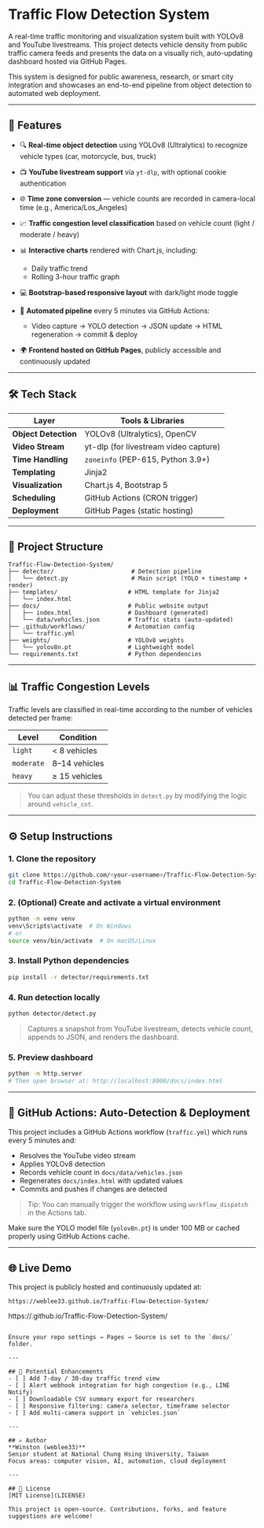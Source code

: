 # Traffic Flow Detection System

A real-time traffic monitoring and visualization system built with YOLOv8 and YouTube livestreams. This project detects vehicle density from public traffic camera feeds and presents the data on a visually rich, auto-updating dashboard hosted via GitHub Pages.

This system is designed for public awareness, research, or smart city integration and showcases an end-to-end pipeline from object detection to automated web deployment.

---

## 🚀 Features

* 🔍 **Real-time object detection** using YOLOv8 (Ultralytics) to recognize vehicle types (car, motorcycle, bus, truck)
* 📺 **YouTube livestream support** via `yt-dlp`, with optional cookie authentication
* 🌐 **Time zone conversion** — vehicle counts are recorded in camera-local time (e.g., America/Los\_Angeles)
* 📈 **Traffic congestion level classification** based on vehicle count (light / moderate / heavy)
* 📊 **Interactive charts** rendered with Chart.js, including:

  * Daily traffic trend
  * Rolling 3-hour traffic graph
* 💻 **Bootstrap-based responsive layout** with dark/light mode toggle
* 🔁 **Automated pipeline** every 5 minutes via GitHub Actions:

  * Video capture → YOLO detection → JSON update → HTML regeneration → commit & deploy
* 🌍 **Frontend hosted on GitHub Pages**, publicly accessible and continuously updated

---

## 🛠️ Tech Stack

| Layer                | Tools & Libraries                     |
| -------------------- | ------------------------------------- |
| **Object Detection** | YOLOv8 (Ultralytics), OpenCV          |
| **Video Stream**     | yt-dlp (for livestream video capture) |
| **Time Handling**    | `zoneinfo` (PEP-615, Python 3.9+)     |
| **Templating**       | Jinja2                                |
| **Visualization**    | Chart.js 4, Bootstrap 5               |
| **Scheduling**       | GitHub Actions (CRON trigger)         |
| **Deployment**       | GitHub Pages (static hosting)         |

---

## 📁 Project Structure

```
Traffic-Flow-Detection-System/
├── detector/                      # Detection pipeline
│   └── detect.py                  # Main script (YOLO + timestamp + render)
├── templates/                    # HTML template for Jinja2
│   └── index.html
├── docs/                         # Public website output
│   ├── index.html                # Dashboard (generated)
│   └── data/vehicles.json        # Traffic stats (auto-updated)
├── .github/workflows/            # Automation config
│   └── traffic.yml
├── weights/                      # YOLOv8 weights
│   └── yolov8n.pt                # Lightweight model
└── requirements.txt              # Python dependencies
```

---

## 📊 Traffic Congestion Levels

Traffic levels are classified in real-time according to the number of vehicles detected per frame:

| Level      | Condition     |
| ---------- | ------------- |
| `light`    | < 8 vehicles  |
| `moderate` | 8–14 vehicles |
| `heavy`    | ≥ 15 vehicles |

> You can adjust these thresholds in `detect.py` by modifying the logic around `vehicle_cnt`.

---

## ⚙️ Setup Instructions

### 1. Clone the repository

```bash
git clone https://github.com/<your-username>/Traffic-Flow-Detection-System.git
cd Traffic-Flow-Detection-System
```

### 2. (Optional) Create and activate a virtual environment

```bash
python -m venv venv
venv\Scripts\activate  # On Windows
# or
source venv/bin/activate  # On macOS/Linux
```

### 3. Install Python dependencies

```bash
pip install -r detector/requirements.txt
```

### 4. Run detection locally

```bash
python detector/detect.py
```

> Captures a snapshot from YouTube livestream, detects vehicle count, appends to JSON, and renders the dashboard.

### 5. Preview dashboard

```bash
python -m http.server
# Then open browser at: http://localhost:8000/docs/index.html
```

---

## 🔄 GitHub Actions: Auto-Detection & Deployment

This project includes a GitHub Actions workflow (`traffic.yml`) which runs every 5 minutes and:

* Resolves the YouTube video stream
* Applies YOLOv8 detection
* Records vehicle count in `docs/data/vehicles.json`
* Regenerates `docs/index.html` with updated values
* Commits and pushes if changes are detected

> Tip: You can manually trigger the workflow using `workflow_dispatch` in the Actions tab.

Make sure the YOLO model file (`yolov8n.pt`) is under 100 MB or cached properly using GitHub Actions cache.

---

## 🌐 Live Demo

This project is publicly hosted and continuously updated at:

```
https://weblee33.github.io/Traffic-Flow-Detection-System/
```

https\://<your-username>.github.io/Traffic-Flow-Detection-System/

```

Ensure your repo settings → Pages → Source is set to the `docs/` folder.

---

## 📌 Potential Enhancements
- [ ] Add 7-day / 30-day traffic trend view
- [ ] Alert webhook integration for high congestion (e.g., LINE Notify)
- [ ] Downloadable CSV summary export for researchers
- [ ] Responsive filtering: camera selector, timeframe selector
- [ ] Add multi-camera support in `vehicles.json`

---

## ✍️ Author
**Winston (weblee33)**  
Senior student at National Chung Hsing University, Taiwan  
Focus areas: computer vision, AI, automation, cloud deployment

---

## 📄 License
[MIT License](LICENSE)

This project is open-source. Contributions, forks, and feature suggestions are welcome!

```

